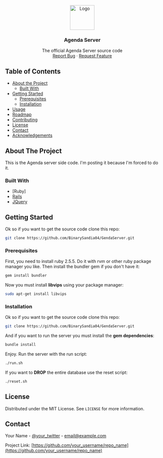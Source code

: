 <!-- PROJECT LOGO -->
<br />
<p align="center">
  <a href="https://github.com/othneildrew/Best-README-Template">
    <img src="images/logo.png" alt="Logo" width="80" height="80">
  </a>

  <h3 align="center">Agenda Server</h3>

  <p align="center">
    The official Agenda Server source code
    <br />
    <a href="https://github.com/othneildrew/Best-README-Template/issues">Report Bug</a>
    ·
    <a href="https://github.com/othneildrew/Best-README-Template/issues">Request Feature</a>
  </p>
</p>

<!-- TABLE OF CONTENTS -->
## Table of Contents

* [About the Project](#about-the-project)
  * [Built With](#built-with)
* [Getting Started](#getting-started)
  * [Prerequisites](#prerequisites)
  * [Installation](#installation)
* [Usage](#usage)
* [Roadmap](#roadmap)
* [Contributing](#contributing)
* [License](#license)
* [Contact](#contact)
* [Acknowledgements](#acknowledgements)



<!-- ABOUT THE PROJECT -->
## About The Project

This is the Agenda server side code. I'm posting it because I'm forced to do it.

### Built With

* [Ruby]
* [Rails](https://getbootstrap.com)
* [JQuery](https://jquery.com)

<!-- GETTING STARTED -->
## Getting Started

Ok so if you want to get the source code clone this repo:
```sh
git clone https://github.com/BinarySandia04/GendaServer.git
```

### Prerequisites

First, you need to install ruby 2.5.5. Do it with rvm or other ruby package manager you like. Then install the bundler gem if you don't have it:
```sh
gem install bundler
```

Now you must install **libvips** using your package manager:
```sh
sudo apt-get install libvips
```

### Installation

Ok so if you want to get the source code clone this repo:
```sh
git clone https://github.com/BinarySandia04/GendaServer.git
```
And if you want to run the server you must install the **gem dependencies**:
```sh
bundle install
```

Enjoy. Run the server with the run script:
```sh
./run.sh
```

If you want to **DROP** the entire database use the reset script:
```sh
./reset.sh
```

<!-- LICENSE -->
## License

Distributed under the MIT License. See `LICENSE` for more information.

<!-- CONTACT -->
## Contact

Your Name - [@your_twitter](https://twitter.com/your_username) - email@example.com

Project Link: [https://github.com/your_username/repo_name](https://github.com/your_username/repo_name)
